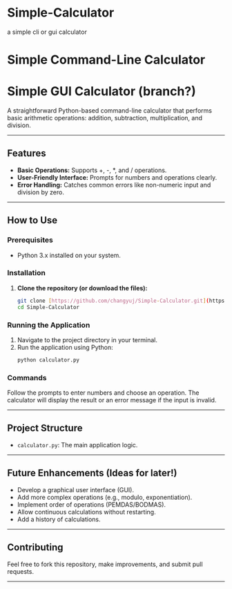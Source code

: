 # Simple-Calculator
a simple cli or gui calculator
# Simple Command-Line Calculator 
# Simple GUI Calculator (branch?)

A straightforward Python-based command-line calculator that performs basic arithmetic operations: addition, subtraction, multiplication, and division.

---

## Features

* **Basic Operations:** Supports +, -, *, and / operations.
* **User-Friendly Interface:** Prompts for numbers and operations clearly.
* **Error Handling:** Catches common errors like non-numeric input and division by zero.

---

## How to Use

### Prerequisites

* Python 3.x installed on your system.

### Installation

1.  **Clone the repository (or download the files):**
    ```bash
    git clone [https://github.com/changyuj/Simple-Calculator.git](https://github.com/changyuj/Simple-Calculator.git)
    cd Simple-Calculator
    ```

### Running the Application

1.  Navigate to the project directory in your terminal.
2.  Run the application using Python:
    ```bash
    python calculator.py
    ```

### Commands

Follow the prompts to enter numbers and choose an operation. The calculator will display the result or an error message if the input is invalid.

---

## Project Structure

* `calculator.py`: The main application logic.

---

## Future Enhancements (Ideas for later!)

* Develop a graphical user interface (GUI).
* Add more complex operations (e.g., modulo, exponentiation).
* Implement order of operations (PEMDAS/BODMAS).
* Allow continuous calculations without restarting.
* Add a history of calculations.

---

## Contributing

Feel free to fork this repository, make improvements, and submit pull requests.

---
